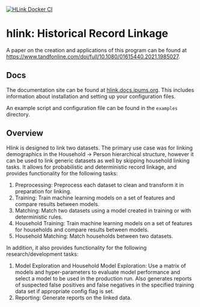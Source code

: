 [![HLink Docker CI](https://github.com/ipums/hlink/actions/workflows/docker-build.yml/badge.svg)](https://github.com/ipums/hlink/actions/workflows/docker-build.yml)

# hlink: Historical Record Linkage

A paper on the creation and applications of this program can be found at <https://www.tandfonline.com/doi/full/10.1080/01615440.2021.1985027>.

## Docs

The documentation site can be found at [hlink.docs.ipums.org](https://hlink.docs.ipums.org).
This includes information about installation and setting up your configuration files.

An example script and configuration file can be found in the `examples` directory.

## Overview

Hlink is designed to link two datasets. The primary use case was for linking demographics in the Household -> Person hierarchical structure, however it can be used to link generic datasets as well by skipping household linking tasks. It allows for probabilistic and deterministic record linkage, and provides functionality for the following tasks:

1. Preprocessing: Preprocess each dataset to clean and transform it in preparation for linking.
2. Training: Train machine learning models on a set of features and compare results between models.
3. Matching: Match two datasets using a model created in training or with deterministic rules.
4. Household Training: Train machine learning models on a set of features for households and compare results between models.
5. Household Matching: Match households between two datasets.

In addition, it also provides functionality for the following research/development tasks:
1. Model Exploration and Household Model Exploration: Use a matrix of models and hyper-parameters to evaluate model performance and select a model to be used in the production run.  Also generates reports of suspected false positives and false negatives in the specified training data set if appropriate config flag is set.
2. Reporting: Generate reports on the linked data.
